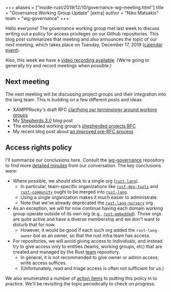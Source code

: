 +++
aliases = ["inside-rust/2019/12/10/governance-wg-meeting.html"]
title = "Governance Working Group Update"
[extra]
author = "Niko Matsakis"
team = "wg-governance"
+++

Hello everyone! The governance working group met last week to discuss
writing out a policy for access privileges on our Github
repositories. This blog post summarizes that meeting and also
announces the topic of our next meeting, which takes place on Tuesday,
December 17, 2019 ([calendar event]).

[calendar event]: https://calendar.google.com/event?action=TEMPLATE&tmeid=MnNuZDc0NzkzYTBkcDNzY2FkbWgzNjk3a2hfMjAxOTEyMTdUMjIwMDAwWiBtb3ppbGxhLmNvbV85YzZmYzNsNmJoZzhiY3A4Y2FmcnZrM29mNEBn&tmsrc=mozilla.com_9c6fc3l6bhg8bcp8cafrvk3of4%40group.calendar.google.com&scp=ALL

Also, this week we have a [video recording
available](https://youtu.be/CyYwretwM8E). (We're going to generally
try and record meetings when possible.)

## Next meeting

The next meeting will be discussing project groups and their integration into
the lang team. This is building on a few different posts and ideas:

* XAMPPRocky's draft RFC [clarifying our terminology around working groups](https://github.com/rust-lang/wg-governance/blob/master/draft-rfcs/working-group-terminology.md)
* My [Shepherds 3.0](http://smallcultfollowing.com/babysteps/blog/2019/09/11/aic-shepherds-3-0/) blog post
* The embedded working group's [shepherded projects RFC](https://github.com/rust-embedded/wg/pull/378)
* My recent blog post about [an improved pre-RFC
  process](http://smallcultfollowing.com/babysteps/blog/2019/12/03/aic-improving-the-pre-rfc-process/)

## Access rights policy

I'll summarize our conclusions here. Consult the [wg-governance]
repository to find more [detailed minutes] from our conversation.
The key conclusions were:

* Where possible, we should stick to a single org ([`rust-lang`]).
    * In particular, team-specific organizations like
      [`rust-dev-tools`] and [`rust-community`] ought to be merged
      into [`rust-lang`].
    * Using a single organization makes it much easier to administrate.
    * Note that we've already deprecated the [`rust-lang-nursery`] org
* As an exception, we will for now continue having each domain working group
  operate outside of its own org (e.g., [`rust-embedded`]). Those orgs
  are quite active and have a diverse membership and we don't want to
  disturb that for now.
    * However, it would be good if each such org added the `rust-lang-owner` bot
      as an owner, so that the rust infra team has access.
* For repositories, we will avoid giving access to individuals, and instead try to
  give access only to entities (teams, working groups, etc) that are created and
  managed by the Rust [team] repository.
    * In general, it is not recommended to give owner or admin access; write access suffices.
    * (Unfortunately, read and triage access is often not sufficient for us.)

We also enumerated a number of [action items] to putting this policy
in to practice. We'll be revisiting the topic periodically to check on
progress.

[wg-governance]: https://github.com/rust-lang/wg-governance/
[detailed minutes]: https://github.com/rust-lang/wg-governance/blob/master/minutes/2019.12.03.md
[wg-governance]: https://github.com/rust-lang/wg-governance/
[`rust-dev-tools`]: https://github.com/rust-dev-tools/
[`rust-community`]: https://github.com/rust-community/
[`rust-lang`]: https://github.com/rust-community/
[`rust-lang-nursery`]: https://github.com/rust-lang-nursery/
[`rust-embedded`]: https://github.com/rust-embedded/wg
[team]: https://github.com/rust-lang/team
[action items]: https://github.com/rust-lang/wg-governance/blob/master/minutes/2019.12.03.md#action-items
